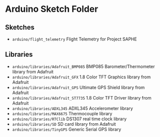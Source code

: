 Arduino Sketch Folder
=====================

Sketches
--------
* `arduino/flight_telemetry` Flight Telemetry for Project SAPHE
 
Libraries
---------
* `arduino/libraries/Adafruit_BMP085` BMP085 Barometer/Thermometer library from Adafruit
* `arduino/libraries/Adafruit_GFX` 1.8 Color TFT Graphics library from Adafruit
* `arduino/libraries/Adafruit_GPS` Ultimate GPS Shield library from Adafruit
* `arduino/libraries/Adafruit_ST7735` 1.8 Color TFT Driver library from Adafruit
* `arduino/libraries/ADXL345` ADXL345 Accelerometer library
* `arduino/libraries/MAX6675` Thermocouple library
* `arduino/libraries/RTClib` DS1307 real time clock library
* `arduino/libraries/SD` SD card library from Adafruit
* `arduino/libraries/TinyGPS` Generic Serial GPS library
